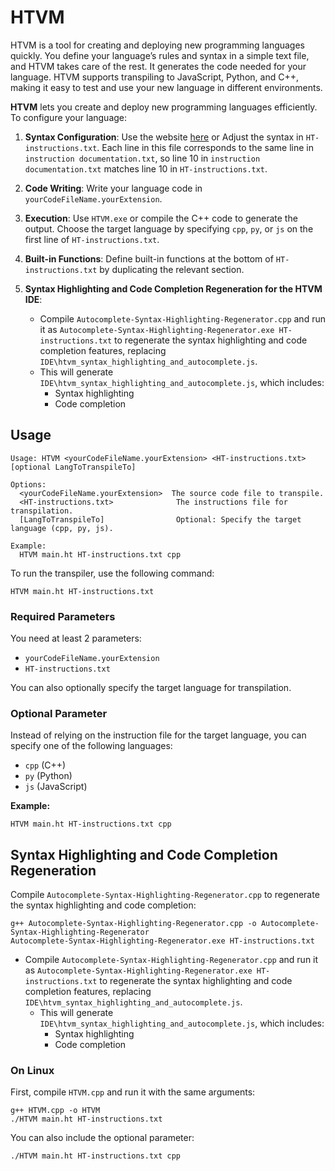 # HTVM

HTVM is a tool for creating and deploying new programming languages quickly. You define your language’s rules and syntax in a simple text file, and HTVM takes care of the rest. It generates the code needed for your language. HTVM supports transpiling to JavaScript, Python, and C++, making it easy to test and use your new language in different environments.

**HTVM** lets you create and deploy new programming languages efficiently. To configure your language:

1. **Syntax Configuration**: Use the website [here](https://themaster1127.github.io/HTVM/) or Adjust the syntax in `HT-instructions.txt`. Each line in this file corresponds to the same line in `instruction documentation.txt`, so line 10 in `instruction documentation.txt` matches line 10 in `HT-instructions.txt`. 

2. **Code Writing**: Write your language code in `yourCodeFileName.yourExtension`. 

3. **Execution**: Use `HTVM.exe` or compile the C++ code to generate the output. Choose the target language by specifying `cpp`, `py`, or `js` on the first line of `HT-instructions.txt`.

4. **Built-in Functions**: Define built-in functions at the bottom of `HT-instructions.txt` by duplicating the relevant section.

5. **Syntax Highlighting and Code Completion Regeneration for the HTVM IDE**:  
   - Compile `Autocomplete-Syntax-Highlighting-Regenerator.cpp` and run it as `Autocomplete-Syntax-Highlighting-Regenerator.exe HT-instructions.txt` to regenerate the syntax highlighting and code completion features, replacing `IDE\htvm_syntax_highlighting_and_autocomplete.js`.  
   - This will generate `IDE\htvm_syntax_highlighting_and_autocomplete.js`, which includes:  
     - Syntax highlighting  
     - Code completion

## Usage

```
Usage: HTVM <yourCodeFileName.yourExtension> <HT-instructions.txt> [optional LangToTranspileTo]

Options:
  <yourCodeFileName.yourExtension>  The source code file to transpile.
  <HT-instructions.txt>              The instructions file for transpilation.
  [LangToTranspileTo]                Optional: Specify the target language (cpp, py, js).

Example:
  HTVM main.ht HT-instructions.txt cpp
```

To run the transpiler, use the following command:

```
HTVM main.ht HT-instructions.txt
```

### Required Parameters

You need at least 2 parameters:
- `yourCodeFileName.yourExtension`
- `HT-instructions.txt`

You can also optionally specify the target language for transpilation.

### Optional Parameter

Instead of relying on the instruction file for the target language, you can specify one of the following languages:
- `cpp` (C++)
- `py` (Python)
- `js` (JavaScript)

**Example:**

```
HTVM main.ht HT-instructions.txt cpp
```

## **Syntax Highlighting and Code Completion Regeneration**

Compile `Autocomplete-Syntax-Highlighting-Regenerator.cpp` to regenerate the syntax highlighting and code completion:

```
g++ Autocomplete-Syntax-Highlighting-Regenerator.cpp -o Autocomplete-Syntax-Highlighting-Regenerator
Autocomplete-Syntax-Highlighting-Regenerator.exe HT-instructions.txt
```

 - Compile `Autocomplete-Syntax-Highlighting-Regenerator.cpp` and run it as `Autocomplete-Syntax-Highlighting-Regenerator.exe HT-instructions.txt` to regenerate the syntax highlighting and code completion features, replacing `IDE\htvm_syntax_highlighting_and_autocomplete.js`.  
   - This will generate `IDE\htvm_syntax_highlighting_and_autocomplete.js`, which includes:  
     - Syntax highlighting  
     - Code completion

### On Linux

First, compile `HTVM.cpp` and run it with the same arguments:

```
g++ HTVM.cpp -o HTVM
./HTVM main.ht HT-instructions.txt
```

You can also include the optional parameter:

```
./HTVM main.ht HT-instructions.txt cpp
```

